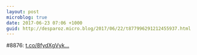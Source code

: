 ```yaml
---
layout: post
microblog: true
date: 2017-06-23 07:06 +1000
guid: http://desparoz.micro.blog/2017/06/22/t877996291212455937.html
---
```

#8876: [t.co/8fydXgVyk...](https://t.co/8fydXgVykr)
